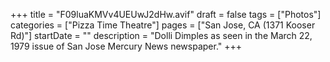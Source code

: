 +++
title = "F09luaKMVv4UEUwJ2dHw.avif"
draft = false
tags = ["Photos"]
categories = ["Pizza Time Theatre"]
pages = ["San Jose, CA (1371 Kooser Rd)"]
startDate = ""
description = "Dolli Dimples as seen in the March 22, 1979 issue of San Jose Mercury News newspaper."
+++
